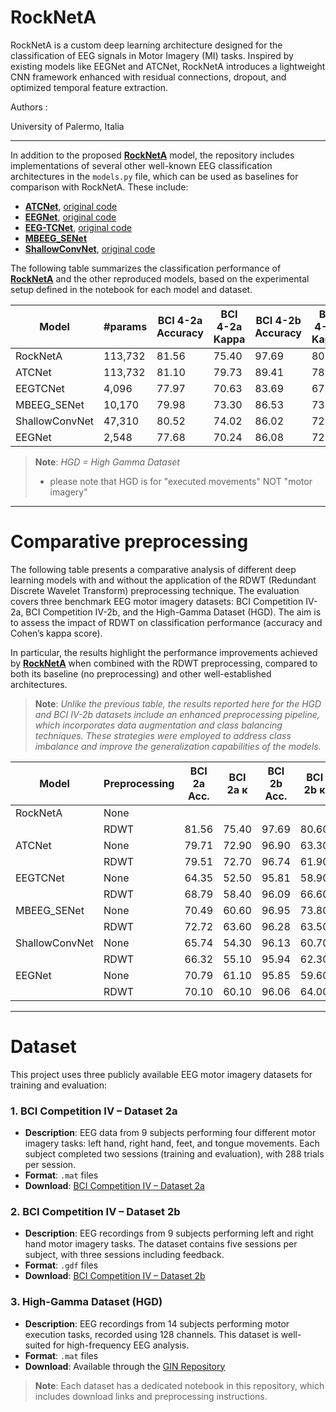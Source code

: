 # RockNetA

RockNetA is a custom deep learning architecture designed for the classification of EEG signals in Motor Imagery (MI) tasks. Inspired by existing models like EEGNet and ATCNet, RockNetA introduces a lightweight CNN framework enhanced with residual connections, dropout, and optimized temporal feature extraction.

Authors : 

University of Palermo, Italia 

---
In addition to the proposed [**RockNetA**](https://github.com/Bonomo31/) model, the repository includes implementations of several other well-known EEG classification architectures in the `models.py` file, which can be used as baselines for comparison with RockNetA. These include:

- [**ATCNet**](https://ieeexplore.ieee.org/document/9852687), [original code](https://github.com/Altaheri/EEG-ATCNet)
- [**EEGNet**](https://arxiv.org/abs/1611.08024), [original code](https://github.com/vlawhern/arl-eegmodels)
- [**EEG-TCNet**](https://ieeexplore.ieee.org/document/9222561), [original code](https://github.com/EndlessSora/EEG-TCNet)
- [**MBEEG_SENet**](https://ieeexplore.ieee.org/document/9444761)
- [**ShallowConvNet**](https://arxiv.org/abs/1703.05051), [original code](https://github.com/robintibor/braindecode)

The following table summarizes the classification performance of [**RockNetA**](https://github.com/Bonomo31/) and the other reproduced models, based on the experimental setup defined in the notebook for each model and dataset.


| Model           | #params | BCI 4-2a Accuracy | BCI 4-2a Kappa | BCI 4-2b Accuracy | BCI 4-2b Kappa | HGD Accuracy | HGD Kappa |
|-----------------|---------|-------------------|----------------|-------------------|----------------|--------------|-----------|
| RockNetA        | 113,732 | 81.56             | 75.40          | 97.69             | 80.60          | 92.81        | 90.40     |
| ATCNet          | 113,732 | 81.10             | 79.73          | 89.41             | 78.80          | 92.05        | 89.40     |
| EEGTCNet        | 4,096   | 77.97             | 70.63          | 83.69             | 67.31          | 87.80        | 83.73     |
| MBEEG_SENet     | 10,170  | 79.98             | 73.30          | 86.53             | 73.02          | 90.13        | 86.84     |
| ShallowConvNet  | 47,310  | 80.52             | 74.02          | 86.02             | 72.38          | 87.00        | 82.67     |
| EEGNet          | 2,548   | 77.68             | 70.24          | 86.08             | 72.13          | 88.25        | 84.33     |

> **Note**: *HGD = High Gamma Dataset*
> * please note that HGD is for "executed movements" NOT "motor imagery"

----
# Comparative preprocessing  

The following table presents a comparative analysis of different deep learning models with and without the application of the RDWT (Redundant Discrete Wavelet Transform) preprocessing technique. The evaluation covers three benchmark EEG motor imagery datasets: BCI Competition IV-2a, BCI Competition IV-2b, and the High-Gamma Dataset (HGD). The aim is to assess the impact of RDWT on classification performance (accuracy and Cohen’s kappa score).

In particular, the results highlight the performance improvements achieved by [**RockNetA**](https://github.com/Bonomo31/) when combined with the RDWT preprocessing, compared to both its baseline (no preprocessing) and other well-established architectures.

> **Note**: *Unlike the previous table, the results reported here for the HGD and BCI IV-2b datasets include an enhanced preprocessing pipeline, which incorporates data augmentation and class balancing techniques. These strategies were employed to address class imbalance and improve the generalization capabilities of the models.*


| Model           | Preprocessing | BCI 2a Acc. | BCI 2a κ | BCI 2b Acc. | BCI 2b κ | HGD Acc. | HGD κ |
|----------------|---------------|-------------|----------|-------------|----------|----------|--------|
| RockNetA       | None          |      
|                | RDWT          | 81.56       | 75.40    | 97.69       | 80.60    | 92.81    | 90.40  |
| ATCNet         | None          | 79.71       | 72.90    | 96.90       | 63.30    |
|                | RDWT          | 79.51       | 72.70    | 96.74       | 61.90    |
| EEGTCNet       | None          | 64.35       | 52.50    | 95.81       | 58.90    |
|                | RDWT          | 68.79       | 58.40    | 96.09       | 66.60    |
| MBEEG_SENet    | None          | 70.49       | 60.60    | 96.95       | 73.80    | 
|                | RDWT          | 72.72       | 63.60    | 96.28       | 63.50    |          
| ShallowConvNet | None          | 65.74       | 54.30    | 96.13       | 60.70    |
|                | RDWT          | 66.32       | 55.10    | 95.94       | 62.30    |
| EEGNet         | None          | 70.79       | 61.10    | 95.85       | 59.60    |
|                | RDWT          | 70.10       | 60.10    | 96.06       | 64.00    |

----
# Dataset

This project uses three publicly available EEG motor imagery datasets for training and evaluation:

### 1. BCI Competition IV – Dataset 2a

- **Description**: EEG data from 9 subjects performing four different motor imagery tasks: left hand, right hand, feet, and tongue movements. Each subject completed two sessions (training and evaluation), with 288 trials per session.
- **Format**: `.mat` files
- **Download**: [BCI Competition IV – Dataset 2a](https://bnci-horizon-2020.eu/database/data-sets/001-2014/)

### 2. BCI Competition IV – Dataset 2b

- **Description**: EEG recordings from 9 subjects performing left and right hand motor imagery tasks. The dataset contains five sessions per subject, with three sessions including feedback.
- **Format**: `.gdf` files
- **Download**: [BCI Competition IV – Dataset 2b](https://www.bbci.de/competition/iv/download/)

### 3. High-Gamma Dataset (HGD)

- **Description**: EEG recordings from 14 subjects performing motor execution tasks, recorded using 128 channels. This dataset is well-suited for high-frequency EEG analysis.
- **Format**: `.mat` files
- **Download**: Available through the [GIN Repository](https://web.gin.g-node.org/robintibor/high-gamma-dataset)

> **Note**: Each dataset has a dedicated notebook in this repository, which includes download links and preprocessing instructions.


